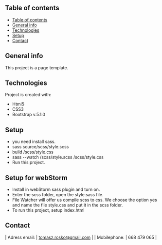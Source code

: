 ## Table of contents
- [Table of contents](#table-of-contents)
- [General info](#general-info)
- [Technologies](#technologies)
- [Setup](#setup)
- [Contact](#contact)


## General info

This project is a page template.
	
## Technologies
Project is created with:
* Html5
* CSS3
* Bootstrap v.5.1.0

## Setup
- you need install sass.
- sass source/scss/style.scss 
- build /scss/style.css
- sass --watch /scss/style.scss /scss/style.css
- Run this project.

 
	
## Setup for webStorm
- Install in webStorm sass plugin and turn on. 
- Enter the scss folder, open the style.sass file. 
- File Watcher will offer us compile scss to css. We choose the option yes and name the file style.css and put it in the scss folder. 
- To run this project, setup index.html

## Contact
| Adress email:     | tomasz.rosko@gmail.com |
| Mobilephone:      | 668 479 065            |

